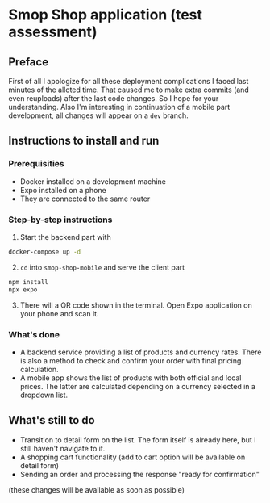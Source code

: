 # Smop Shop application (test assessment)

## Preface
First of all I apologize for all these deployment complications I faced last minutes of the alloted time.
That caused me to make extra commits (and even reuploads) after the last code changes. So I hope for your understanding.
Also I'm interesting in continuation of a mobile part development, all changes will appear on a `dev` branch.

## Instructions to install and run

### Prerequisities
* Docker installed on a development machine
* Expo installed on a phone
* They are connected to the same router

### Step-by-step instructions
1. Start the backend part with
```bash
docker-compose up -d
```
2. `cd` into `smop-shop-mobile` and serve the client part
```bash
npm install
npx expo
```
3. There will a QR code shown in the terminal. Open Expo application on your phone and scan it.

### What's done
* A backend service providing a list of products and currency rates. There is also a method to check and confirm your order with final pricing calculation.
* A mobile app shows the list of products with both official and local prices. The latter are calculated depending on a currency selected in a dropdown list.

## What's still to do
* Transition to detail form on the list. The form itself is already here, but I still haven't navigate to it.
* A shopping cart functionality (add to cart option will be available on detail form)
* Sending an order and processing the response "ready for confirmation"

(these changes will be available as soon as possible)